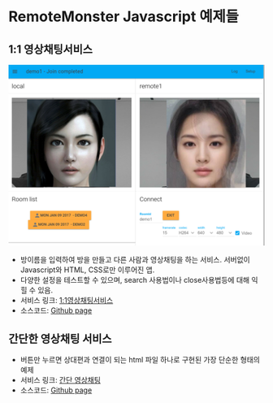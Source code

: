 # RemoteMonster Javascript 예제들
## 1:1 영상채팅서비스
![1:1 영상채팅](images/chat.png)
- 방이름을 입력하여 방을 만들고 다른 사람과 영상채팅을 하는 서비스. 서버없이 Javascript와 HTML, CSS로만 이루어진 앱.
- 다양한 설정을 테스트할 수 있으며, search 사용법이나 close사용법등에 대해 익힐 수 있음.
- 서비스 링크: [1:1영상채팅서비스](https://remotemonster.github.io/browser-sdk/examples/full/)
- 소스코드: [Github page](https://github.com/RemoteMonster/browser-sdk/tree/master/examples/full)

## 간단한 영상채팅 서비스

- 버튼만 누르면 상대편과 연결이 되는 html 파일 하나로 구현된 가장 단순한 형태의 예제
- 서비스 링크: [간단 영상채팅](https://remotemonster.github.io/browser-sdk/examples/simple/)
- 소스코드: [Github page](https://github.com/RemoteMonster/browser-sdk/tree/master/examples/simple)
